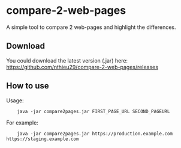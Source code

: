# compare-2-web-pages
A simple tool to compare 2 web-pages and highlight the differences.

## Download
You could download the latest version (.jar) here: https://github.com/nthieu29/compare-2-web-pages/releases 
## How to use
Usage:
        
        java -jar compare2pages.jar FIRST_PAGE_URL SECOND_PAGEURL
        
For example:
        
        java -jar compare2pages.jar https://production.example.com https://staging.example.com
            
